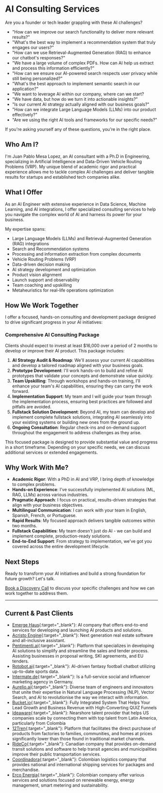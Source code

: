 # AI Consulting Services

Are you a founder or tech leader grappling with these AI challenges?

- "How can we improve our search functionality to deliver more relevant results?"
- "What's the best way to implement a recommendation system that truly engages our users?"
- "How can we use Retrieval-Augmented Generation (RAG) to enhance our chatbot's responses?"
- "We have a large volume of complex PDFs. How can AI help us extract and process this information efficiently?"
- "How can we ensure our AI-powered search respects user privacy while still being personalized?"
- "What's the best approach to implement semantic search in our application?"
- "We want to leverage AI within our company, where can we start?
- "We have data, but how do we turn it into actionable insights?"
- "Is our current AI strategy actually aligned with our business goals?"
- "How can we integrate Large Language Models (LLMs) into our product effectively?"
- "Are we using the right AI tools and frameworks for our specific needs?"

If you're asking yourself any of these questions, you're in the right place.

## Who Am I?

I'm Juan Pablo Mesa Lopez, an AI consultant with a Ph.D in Engineering, specializing in Artificial Intelligence and Data-Driven Vehicle Routing Problems (VRP). My unique blend of academic rigor and practical experience allows me to tackle complex AI challenges and deliver tangible results for startups and established tech companies alike.

## What I Offer

As an AI Engineer with extensive experience in Data Science, Machine Learning, and AI integrations, I offer specialized consulting services to help you navigate the complex world of AI and harness its power for your business.

My expertise spans:

- Large Language Models (LLMs) and Retrieval-Augmented Generation (RAG) integrations
- Search and Recommendation systems
- Processing and information extraction from complex documents
- Vehicle Routing Problems (VRP)
- Data-driven decision making
- AI strategy development and optimization
- Product vision alignment
- Launch support and observability
- Team coaching and upskilling
- Metaheuristics for real-life operations optimization


## How We Work Together

I offer a focused, hands-on consulting and development package designed to drive significant progress in your AI initiatives:

### Comprehensive AI Consulting Package

Clients should expect to invest at least $16,000 over a period of 2 months to develop or improve their AI product. This package includes:

1. **AI Strategy Audit & Roadmap**: We'll assess your current AI capabilities and develop a tailored roadmap aligned with your business goals.
2. **Prototype Development**: I'll work hands-on to build and refine AI prototypes that validate your concepts and demonstrate value quickly.
3. **Team Upskilling**: Through workshops and hands-on training, I'll enhance your team's AI capabilities, ensuring they can carry the work forward.
4. **Implementation Support**: My team and I will guide your team through the implementation process, ensuring best practices are followed and pitfalls are avoided.
5. **Fullstack Solution Development**: Beyond AI, my team can develop and implement complete fullstack solutions, integrating AI seamlessly into your existing systems or building new ones from the ground up.
6. **Ongoing Consultation**: Regular check-ins and on-demand support throughout the engagement to address challenges as they arise.

This focused package is designed to provide substantial value and progress in a short timeframe. Depending on your specific needs, we can discuss additional services or extended engagements.

## Why Work With Me?

- **Academic Rigor**: With a PhD in AI and VRP, I bring depth of knowledge to complex problems.
- **Hands-on Experience**: I've successfully implemented AI solutions (ML, RAG, LLMs) across various industries.
- **Pragmatic Approach**: I focus on practical, results-driven strategies that align with your business objectives.
- **Multilingual Communication**: I can work with your team in English, Spanish, French, or Portuguese.
- **Rapid Results**: My focused approach delivers tangible outcomes within two months.
- **Fullstack Capabilities**: My team doesn't just do AI - we can build and implement complete, production-ready solutions.
- **End-to-End Support**: From strategy to implementation, we've got you covered across the entire development lifecycle.

## Next Steps

Ready to transform your AI initiatives and build a strong foundation for future growth? Let's talk. 

[Book a Discovery Call](mailto:mesax1@gmail.com) to discuss your specific challenges and how we can work together to address them.

---

## Current & Past Clients
- [Emerge Haus](https://www.emerge.haus/){:target="_blank"}: AI company that offers end-to-end services for developing and launching AI products and solutions.
- [Acristo Engine](https://acristoengine.com/){:target="_blank"}: Next generation real estate software and all-inclusive assistant.
- [Pentimenti.ai](https://www.pentimenti.ai/){:target="_blank"}: Platform that specializes in developing AI solutions to simplify and streamline the sales and tender process. Assisting businesses in proposal writing, SKI agreements, and EU tenders.
- [Rotobot.ai](https://rotobot.ai/){:target="_blank"}: AI-driven fantasy football chatbot utilizing up-to-date sports data.
- [Intermate.de](https://www.intermate.de/){:target="_blank"}: Is a full-service social and influencer marketing agency in Germany. <!-- Developed search and recommendation engines for content and content creators, enhancing user engagement.-->
- [Aurelio.ai](https://www.aurelio.ai/){:target="_blank"}: Diverse team of engineers and innovators that unite their expertise in Natural Language Processing (NLP), Vector Search, and AI to revolutionise the way we interact with information.
- [Bucket.io](https://bucket.io/3/){:target="_blank"}: Fully Integrated System That Helps Your Lead Growth and Business Revenue with High-Converting QUIZ Funnels
- [Ideaware](https://ideaware.co/){:target="_blank"}: Nearshore talent provider that helps US companies scale by connecting them with top talent from Latin America, particularly from Colombia
- [12Tren](https://12tren.com/){:target="_blank"}: Platform that facilitates the direct purchase of products from factories to families, communities, and homes at prices significantly lower than those found in traditional market channels.
- [RideCo](https://www.rideco.com/){:target="_blank"}: Canadian company that provides on-demand transit solutions and software to help transit agencies and municipalities improve their public transportation services.
- [Coordinadora](https://coordinadora.com/){:target="_blank"}: Colombian logistics company that provides national and international shipping services for packages and merchandise.
- [Erco Energia](https://erco.energy/co){:target="_blank"}: Colombian company offer various services and solutions focused on renewable energy, energy management, smart metering and sustainability.